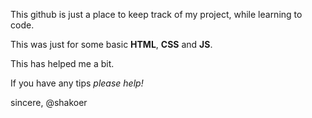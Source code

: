 This github is just a place to keep track of my project, while learning to code.

This was just for some basic **HTML**, **CSS** and **JS**.

This has helped me a bit. 

If you have any tips *please help!*

sincere,
@shakoer
